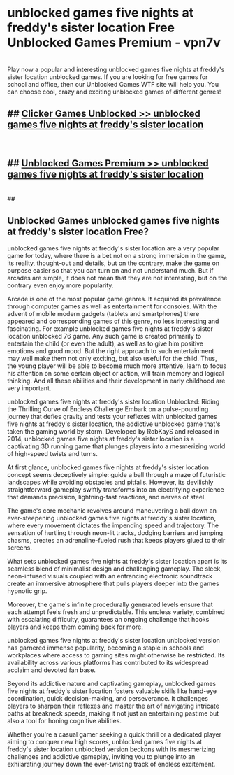 # unblocked games five nights at freddy's sister location  Free Unblocked Games Premium - vpn7v <br>
<br>
Play now a popular and interesting unblocked games five nights at freddy's sister location unblocked games. If you are looking for free games for school and office, then our Unblocked Games WTF site will help you. You can choose cool, crazy and exciting unblocked games of different genres!


## ##  [Clicker Games Unblocked >> unblocked games five nights at freddy's sister location](http://freeplayer.one?title=unblocked_games_five_nights_at_freddy's_sister_location&ref=UGames)
  <br>

##  ## [Unblocked Games Premium >> unblocked games five nights at freddy's sister location](http://freeplayer.one?title=unblocked_games_five_nights_at_freddy's_sister_location&ref=UGames)
  <br>
  ##



## Unblocked Games unblocked games five nights at freddy's sister location Free?

unblocked games five nights at freddy's sister location are a very popular game for today, where there is a bet not on a strong immersion in the game, its reality, thought-out and details, but on the contrary, make the game on purpose easier so that you can turn on and not understand much. But if arcades are simple, it does not mean that they are not interesting, but on the contrary even enjoy more popularity.

Arcade is one of the most popular game genres. It acquired its prevalence through computer games as well as entertainment for consoles. With the advent of mobile modern gadgets (tablets and smartphones) there appeared and corresponding games of this genre, no less interesting and fascinating. For example unblocked games five nights at freddy's sister location unblocked 76 game. Any such game is created primarily to entertain the child (or even the adult), as well as to give him positive emotions and good mood. But the right approach to such entertainment may well make them not only exciting, but also useful for the child. Thus, the young player will be able to become much more attentive, learn to focus his attention on some certain object or action, will train memory and logical thinking. And all these abilities and their development in early childhood are very important.

unblocked games five nights at freddy's sister location Unblocked: Riding the Thrilling Curve of Endless Challenge
Embark on a pulse-pounding journey that defies gravity and tests your reflexes with unblocked games five nights at freddy's sister location, the addictive unblocked game that's taken the gaming world by storm. Developed by RobKayS and released in 2014, unblocked games five nights at freddy's sister location is a captivating 3D running game that plunges players into a mesmerizing world of high-speed twists and turns.

At first glance, unblocked games five nights at freddy's sister location concept seems deceptively simple: guide a ball through a maze of futuristic landscapes while avoiding obstacles and pitfalls. However, its devilishly straightforward gameplay swiftly transforms into an electrifying experience that demands precision, lightning-fast reactions, and nerves of steel.

The game's core mechanic revolves around maneuvering a ball down an ever-steepening unblocked games five nights at freddy's sister location, where every movement dictates the impending speed and trajectory. The sensation of hurtling through neon-lit tracks, dodging barriers and jumping chasms, creates an adrenaline-fueled rush that keeps players glued to their screens.

What sets unblocked games five nights at freddy's sister location apart is its seamless blend of minimalist design and challenging gameplay. The sleek, neon-infused visuals coupled with an entrancing electronic soundtrack create an immersive atmosphere that pulls players deeper into the games hypnotic grip.

Moreover, the game's infinite procedurally generated levels ensure that each attempt feels fresh and unpredictable. This endless variety, combined with escalating difficulty, guarantees an ongoing challenge that hooks players and keeps them coming back for more.

unblocked games five nights at freddy's sister location unblocked version has garnered immense popularity, becoming a staple in schools and workplaces where access to gaming sites might otherwise be restricted. Its availability across various platforms has contributed to its widespread acclaim and devoted fan base.

Beyond its addictive nature and captivating gameplay, unblocked games five nights at freddy's sister location fosters valuable skills like hand-eye coordination, quick decision-making, and perseverance. It challenges players to sharpen their reflexes and master the art of navigating intricate paths at breakneck speeds, making it not just an entertaining pastime but also a tool for honing cognitive abilities.

Whether you're a casual gamer seeking a quick thrill or a dedicated player aiming to conquer new high scores, unblocked games five nights at freddy's sister location unblocked version beckons with its mesmerizing challenges and addictive gameplay, inviting you to plunge into an exhilarating journey down the ever-twisting track of endless excitement.
